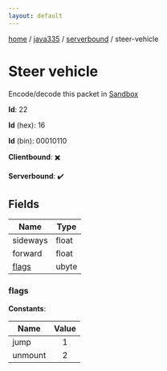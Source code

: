 ```yaml
---
layout: default
---
```


[home](/)  /  [java335](/protocol/java335)  /  [serverbound](/protocol/java335/serverbound)  /  steer-vehicle

# Steer vehicle

Encode/decode this packet in [Sandbox](../../../sandbox/java335#Serverbound.SteerVehicle)

**Id**: 22

**Id** (hex): 16

**Id** (bin): 00010110

**Clientbound**: ✖️

**Serverbound**: ✔️

## Fields

Name | Type
---|---
sideways | float
forward | float
[flags](#flags) | ubyte

### flags

**Constants**:

Name | Value
---|:---:
jump | 1
unmount | 2
